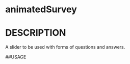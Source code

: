 # animatedSurvey

DESCRIPTION
===================================
A slider to be used with forms of questions and answers.

##USAGE